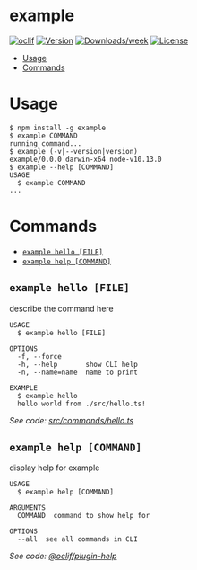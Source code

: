 # example

[![oclif](https://img.shields.io/badge/cli-oclif-brightgreen.svg)](https://oclif.io)
[![Version](https://img.shields.io/npm/v/example.svg)](https://npmjs.org/package/example)
[![Downloads/week](https://img.shields.io/npm/dw/example.svg)](https://npmjs.org/package/example)
[![License](https://img.shields.io/npm/l/example.svg)](https://github.com/cli-state/example/blob/master/package.json)

<!-- toc -->

- [Usage](#usage)
- [Commands](#commands)
  <!-- tocstop -->

# Usage

<!-- usage -->

```sh-session
$ npm install -g example
$ example COMMAND
running command...
$ example (-v|--version|version)
example/0.0.0 darwin-x64 node-v10.13.0
$ example --help [COMMAND]
USAGE
  $ example COMMAND
...
```

<!-- usagestop -->

# Commands

<!-- commands -->

- [`example hello [FILE]`](#example-hello-file)
- [`example help [COMMAND]`](#example-help-command)

## `example hello [FILE]`

describe the command here

```
USAGE
  $ example hello [FILE]

OPTIONS
  -f, --force
  -h, --help       show CLI help
  -n, --name=name  name to print

EXAMPLE
  $ example hello
  hello world from ./src/hello.ts!
```

_See code: [src/commands/hello.ts](https://github.com/cli-state/example/blob/v0.0.0/src/commands/hello.ts)_

## `example help [COMMAND]`

display help for example

```
USAGE
  $ example help [COMMAND]

ARGUMENTS
  COMMAND  command to show help for

OPTIONS
  --all  see all commands in CLI
```

_See code: [@oclif/plugin-help](https://github.com/oclif/plugin-help/blob/v2.1.6/src/commands/help.ts)_

<!-- commandsstop -->
